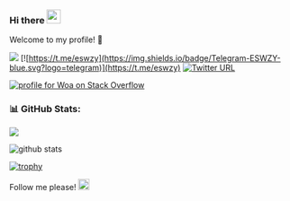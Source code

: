 ### Hi there <img src="https://media.giphy.com/media/hvRJCLFzcasrR4ia7z/giphy.gif" width="25px">

Welcome to my profile! 🎉

<!--

- 🔭 I’m currently working on ...
- 🌱 I’m currently learning ...
- 👯 I’m looking to collaborate on ...
- 🤔 I’m looking for help with ...
- 💬 Ask me about ...
- 📫 How to reach me: ...
- 😄 Pronouns: ...
- ⚡ Fun fact: ...
-->

[![](https://komarev.com/ghpvc/?username=ESWZY&color=blue)](https://github.com/ESWZY)
[![https://t.me/eswzy](https://img.shields.io/badge/Telegram-ESWZY-blue.svg?logo=telegram)](https://t.me/eswzy)
[![Twitter URL](https://img.shields.io/badge/Twitter-eswzy-blue.svg?logo=twitter)](https://twitter.com/eswzy)

[![profile for Woa on Stack Overflow](https://stackexchange.com/users/flair/17721446.png)](https://stackoverflow.com/users/12866353/%e6%ad%a6%e7%8a%b6%e5%85%83)

### 📊 GitHub Stats:

![](https://github-profile-summary-cards.vercel.app/api/cards/profile-details?username=eswzy)

![github stats](https://github-readme-stats.vercel.app/api?username=ESWZY&show_icons=true&theme=tokyonight)

[![trophy](https://github-profile-trophy.vercel.app/?username=eswzy)](https://github.com/ryo-ma/github-profile-trophy)

Follow me please! <img src="https://media.giphy.com/media/l41JUepQ8rqpnI5ZS/giphy.gif" width="20px">
